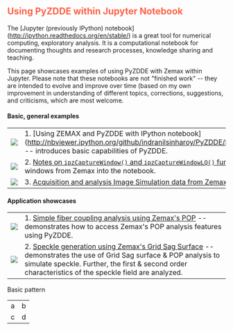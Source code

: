 ## <font color="#FF6347">Using PyZDDE within Jupyter Notebook</font>

The [Jupyter (previously IPython) notebook] (http://ipython.readthedocs.org/en/stable/) is a great tool for numerical computing, exploratory analysis. It is a computational notebook for documenting thoughts and research processes, knowledge sharing and teaching. 

This page showcases examples of using PyZDDE with Zemax within Jupyter. Please note that these notebooks are not "finished work" -- they are intended to evolve and improve over time (based on my own improvement in understanding of different topics, corrections, suggestions, and criticisms, which are most welcome.


#### Basic, general examples


|                                |                                             |
|--------------------------------|---------------------------------------------|
|[![](https://raw.githubusercontent.com/indranilsinharoy/PyZDDE/master/Doc/Images/articlePic_00_usingZemax.png)](http://nbviewer.ipython.org/github/indranilsinharoy/PyZDDE/blob/master/Examples/IPNotebooks/00%20Using%20ZEMAX%20and%20PyZDDE%20with%20IPython%20notebook.ipynb) |1. [Using ZEMAX and PyZDDE with IPython notebook] (http://nbviewer.ipython.org/github/indranilsinharoy/PyZDDE/blob/master/Examples/IPNotebooks/00%20Using%20ZEMAX%20and%20PyZDDE%20with%20IPython%20notebook.ipynb) -- introduces basic capabilities of PyZDDE.|
|[![](https://raw.githubusercontent.com/indranilsinharoy/PyZDDE/master/Doc/Images/articlePic_01_ipzcapturewindow.png)](http://nbviewer.ipython.org/github/indranilsinharoy/PyZDDE/blob/master/Examples/IPNotebooks/01%20Notes%20on%20ipzCaptureWindow%20functions.ipynb)  |2. [Notes on ``ipzCaptureWindow()`` and ``ipzCaptureWindowLQ()`` functions for embedding Zemax graphics into notebooks](http://nbviewer.ipython.org/github/indranilsinharoy/PyZDDE/blob/master/Examples/IPNotebooks/01%20Notes%20on%20ipzCaptureWindow%20functions.ipynb) -- shows how to use the two functions to directly import graphics windows from Zemax into the notebook.|
|[![](https://raw.githubusercontent.com/indranilsinharoy/PyZDDE/master/Doc/Images/articlePic_04_acqnanaImageSim.png)](http://nbviewer.ipython.org/github/indranilsinharoy/PyZDDE/blob/master/Examples/IPNotebooks/04%20Acquisition%20and%20analysis%20Image%20Simulation%20data%20from%20Zemax.ipynb)|3. [Acquisition and analysis Image Simulation data from Zemax](http://nbviewer.ipython.org/github/indranilsinharoy/PyZDDE/blob/master/Examples/IPNotebooks/04%20Acquisition%20and%20analysis%20Image%20Simulation%20data%20from%20Zemax.ipynb) -- demonstrates how to use the Image Simulation feature of Zemax using PyZDDE.|



#### Application showcases
 
|                                |                                             |
|--------------------------------|---------------------------------------------|
|[![](https://raw.githubusercontent.com/indranilsinharoy/PyZDDE/master/Doc/Images/articlePic_02_fibercoupling.png)](http://nbviewer.ipython.org/github/indranilsinharoy/PyZDDE/blob/master/Examples/IPNotebooks/02%20Simple%20fiber%20coupling%20analysis%20using%20Zemax%27s%20POP.ipynb)|1. [Simple fiber coupling analysis using Zemax's POP](http://nbviewer.ipython.org/github/indranilsinharoy/PyZDDE/blob/master/Examples/IPNotebooks/02%20Simple%20fiber%20coupling%20analysis%20using%20Zemax%27s%20POP.ipynb) -- demonstrates how to access Zemax's POP analysis features using PyZDDE.|
|[![](https://raw.githubusercontent.com/indranilsinharoy/PyZDDE/master/Doc/Images/articlePic_03_speckleGridSag.png)](http://nbviewer.ipython.org/github/indranilsinharoy/PyZDDE/blob/master/Examples/IPNotebooks/03%20Generation%20of%20Speckle%20using%20Zemax%20Grid%20Sag%20Surface.ipynb)|2. [Speckle generation using Zemax's Grid Sag Surface](http://nbviewer.ipython.org/github/indranilsinharoy/PyZDDE/blob/master/Examples/IPNotebooks/03%20Generation%20of%20Speckle%20using%20Zemax%20Grid%20Sag%20Surface.ipynb) -- demonstrates the use of Grid Sag surface & POP analysis to simulate speckle. Further, the first & second order characteristics of the speckle field are analyzed.|




Basic pattern 

|                                |                                             |
|--------------------------------|---------------------------------------------|
|            a                   |                    b                        |
|            c                  |                    d                        |
